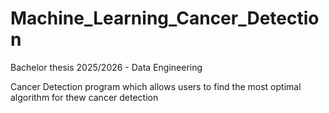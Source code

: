 # Machine_Learning_Cancer_Detection
Bachelor thesis 2025/2026 - Data Engineering

Cancer Detection program which allows users to find the most optimal algorithm for thew cancer detection
